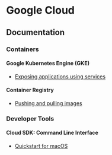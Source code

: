 # Google Cloud

## Documentation
### Containers 
#### Google Kubernetes Engine (GKE) 
* [Exposing applications using services](https://cloud.google.com/kubernetes-engine/docs/how-to/exposing-apps#kubectl-apply)

#### Container Registry 
* [Pushing and pulling images](https://cloud.google.com/container-registry/docs/pushing-and-pulling)

### Developer Tools 
#### Cloud SDK: Command Line Interface 
* [Quickstart for macOS](https://cloud.google.com/sdk/docs/quickstart-macos)
